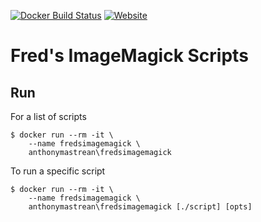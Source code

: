 [![Docker Build Status](https://img.shields.io/docker/build/anthonymastrean/fredsimagemagick.svg)](https://hub.docker.com/r/anthonymastrean/fredsimagemagick/builds/) [![Website](https://img.shields.io/badge/website-fmwconcepts.com-blue.svg)](http://www.fmwconcepts.com/imagemagick/index.php)

# Fred's ImageMagick Scripts

## Run

For a list of scripts

```
$ docker run --rm -it \
    --name fredsimagemagick \
    anthonymastrean\fredsimagemagick
```

To run a specific script

```
$ docker run --rm -it \
    --name fredsimagemagick \
    anthonymastrean\fredsimagemagick [./script] [opts]
```
